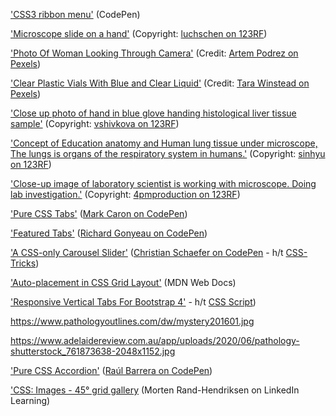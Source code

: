 ['CSS3 ribbon menu'](https://codepen.io/dodozhang21/pen/jkgDe) (CodePen)

['Microscope slide on a hand'](https://www.123rf.com/photo_39942689_microscope-slide-on-a-hand.html) (Copyright: [luchschen on 123RF](https://www.123rf.com/profile_luchschen))

['Photo Of Woman Looking Through Camera'](https://www.pexels.com/photo/photo-of-woman-looking-through-camera-5726794/) (Credit: [Artem Podrez on Pexels](https://www.pexels.com/@artempodrez))

['Clear Plastic Vials With Blue and Clear Liquid'](https://www.pexels.com/photo/clear-plastic-vials-with-blue-and-clear-liquid-7722797/) (Credit: [Tara Winstead on Pexels](https://www.pexels.com/@tara-winstead))

['Close up photo of hand in blue glove handing histological liver tissue sample'](https://www.123rf.com/photo_98440053_close-up-photo-of-hand-in-blue-glove-handing-histological-liver-tissue-sample.html?vti=nywuvmaul30v8odx0h-1-7) (Copyright: [vshivkova on 123RF](https://www.123rf.com/profile_vshivkova))

['Concept of Education anatomy and Human lung tissue under microscope, The lungs is organs of the respiratory system in humans.'](https://www.123rf.com/photo_119354162_concept-of-education-anatomy-and-human-lung-tissue-under-microscope-the-lungs-is-organs-of-the-respi.html?vti=o5qocd2qmpwfpukpxf-1-29) (Copyright: [sinhyu on 123RF](https://www.123rf.com/profile_sinhyu))

['Close-up image of laboratory scientist is working with microscope. Doing lab investigation.'](https://www.123rf.com/photo_92165880_close-up-image-of-laboratory-scientist-is-working-with-microscope-doing-lab-investigation-.html?vti=o5qocd2qmpwfpukpxf-1-5) (Copyright: [4pmproduction on 123RF](https://www.123rf.com/profile_4pmproduction))

['Pure CSS Tabs'](https://codepen.io/markcaron/pen/MvGRYV) ([Mark Caron on CodePen](https://codepen.io/markcaron))

['Featured Tabs'](https://codepen.io/RGonyeau/pen/Mvrzxx) ([Richard Gonyeau on CodePen](https://codepen.io/RGonyeau))

['A CSS-only Carousel Slider'](https://codepen.io/Schepp/pen/WNbQByE) ([Christian Schaefer on CodePen](https://codepen.io/Schepp) - h/t [CSS-Tricks](https://css-tricks.com/css-only-carousel/))

['Auto-placement in CSS Grid Layout'](https://developer.mozilla.org/en-US/docs/Web/CSS/CSS_Grid_Layout/Auto-placement_in_CSS_Grid_Layout) (MDN Web Docs)

['Responsive Vertical Tabs For Bootstrap 4'](https://github.com/tromgy/bootstrap-4-vertical-tabs) - h/t [CSS Script](https://www.cssscript.com/vertical-tabs-bootstrap/))

https://www.pathologyoutlines.com/dw/mystery201601.jpg

https://www.adelaidereview.com.au/app/uploads/2020/06/pathology-shutterstock_761873638-2048x1152.jpg

['Pure CSS Accordion'](https://codepen.io/raubaca/pen/PZzpVe) ([Raúl Barrera on CodePen](https://codepen.io/raubaca))

['CSS: Images - 45° grid gallery](https://www.linkedin.com/learning/css-images/2397415) (Morten Rand-Hendriksen on LinkedIn Learning)
